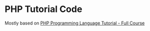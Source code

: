 # PHP Tutorial Code

Mostly based on [PHP Programming Language Tutorial - Full Course](https://www.youtube.com/watch?v=OK_JCtrrv-c)  

